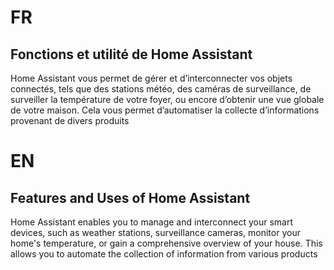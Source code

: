 # FR
## Fonctions et utilité de Home Assistant

Home Assistant vous permet de gérer et d’interconnecter vos objets connectés, tels que des stations météo, des caméras de surveillance, de surveiller la température de votre foyer, ou encore d’obtenir une vue globale de votre maison. Cela vous permet d’automatiser la collecte d’informations provenant de divers produits

# EN
## Features and Uses of Home Assistant

Home Assistant enables you to manage and interconnect your smart devices, such as weather stations, surveillance cameras, monitor your home's temperature, or gain a comprehensive overview of your house. This allows you to automate the collection of information from various products